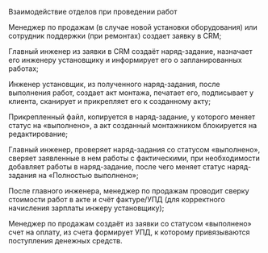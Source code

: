 Взаимодействие отделов при проведении работ


Менеджер по продажам (в случае новой установки оборудования) или сотрудник поддержки (при ремонтах) создает заявку в CRM;

Главный инженер из заявки в CRM создаёт наряд-задание, назначает его инженеру установщику и информирует его о запланированных работах;

Инженер установщик, из полученного  наряд-задания, после выполнения работ, создает акт монтажа, печатает его, подписывает у клиента, сканирует и прикрепляет его к созданному акту;

Прикрепленный файл, копируется в наряд-задание, у которого меняет статус на «выполнено», а акт созданный монтажником блокируется на редактирование;

Главный инженер, проверяет наряд-задания со статусом «выполнено», сверяет заявленные в нем работы с фактическими, при необходимости добавляет работы в наряд-задание, после чего меняет статус наряд-задания на «Полностью выполнено»;

После главного инженера, менеджер по продажам проводит сверку стоимости работ в акте и счёт фактуре/УПД (для корректного начисления зарплаты инжеру установщику);

Менеджер по продажам создаёт из заявки со статусом «выполнено» счет на оплату, из счета формирует УПД, к которому привязываются поступления денежных средств.
